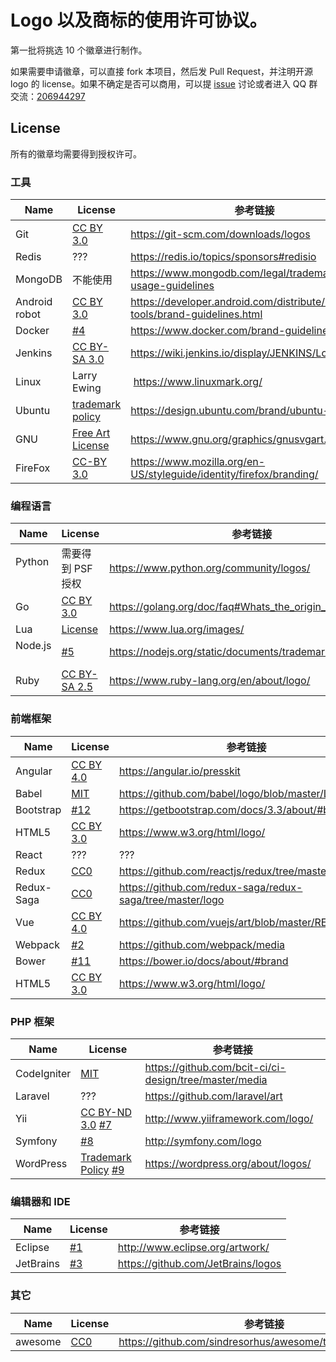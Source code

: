 # Logo 以及商标的使用许可协议。

第一批将挑选 10 个徽章进行制作。

如果需要申请徽章，可以直接 fork 本项目，然后发 Pull Request，并注明开源 logo 的 license。如果不确定是否可以商用，可以提 [issue](https://github.com/justjavac/logo-trademark-licenses/issues/new) 讨论或者进入 QQ 群交流：[206944297](https://jq.qq.com/?_wv=1027&k=5X3l1CD)

## License

所有的徽章均需要得到授权许可。

### 工具

| Name     | License       | 参考链接  |
| -------- | ------------- | -------- |
| Git      | [CC BY 3.0](https://creativecommons.org/licenses/by/3.0/) | https://git-scm.com/downloads/logos | 
| Redis    | ??? | https://redis.io/topics/sponsors#redisio |
| MongoDB  | 不能使用 | https://www.mongodb.com/legal/trademark-usage-guidelines |
| Android robot | [CC BY 3.0](https://creativecommons.org/licenses/by/3.0/) | https://developer.android.com/distribute/marketing-tools/brand-guidelines.html |
| Docker   | [#4](https://github.com/justjavac/badge-store/issues/4) | https://www.docker.com/brand-guidelines |
| Jenkins  | [CC BY-SA 3.0](https://creativecommons.org/licenses/by-sa/3.0/) | https://wiki.jenkins.io/display/JENKINS/Logo |
| Linux    | Larry Ewing | https://www.linuxmark.org/ |
| Ubuntu   | [trademark policy](https://www.ubuntu.com/legal/terms-and-policies/intellectual-property-policy) | https://design.ubuntu.com/brand/ubuntu-logo/ |
| GNU      | [Free Art License](https://directory.fsf.org/wiki/License:Free-Art-L-v1.3) | https://www.gnu.org/graphics/gnusvgart.html |
| FireFox  | [CC-BY 3.0](https://www.mozilla.org/en-US/styleguide/identity/firefox/branding/) | https://www.mozilla.org/en-US/styleguide/identity/firefox/branding/ |

### 编程语言

| Name     | License       | 参考链接  |
| -------- | ------------- | -------- |
| Python   | 需要得到 PSF 授权 | https://www.python.org/community/logos/ |
| Go       | [CC BY 3.0](https://creativecommons.org/licenses/by/3.0/) | https://golang.org/doc/faq#Whats_the_origin_of_the_mascot |
| Lua      | [License](https://www.lua.org/images/) | https://www.lua.org/images/ |
| Node.js  | [#5](https://github.com/justjavac/badge-store/issues/5) | https://nodejs.org/static/documents/trademark-policy.pdf |
| Ruby     | [CC BY-SA 2.5](https://creativecommons.org/licenses/by-sa/2.5/) | https://www.ruby-lang.org/en/about/logo/ |

### 前端框架

| Name     | License       | 参考链接  |
| -------- | ------------- | -------- |
| Angular  | [CC BY 4.0](https://creativecommons.org/licenses/by/4.0/) | https://angular.io/presskit |
| Babel    | [MIT](https://github.com/babel/logo/blob/master/LICENSE)  | https://github.com/babel/logo/blob/master/LICENSE |
| Bootstrap| [#12](https://github.com/justjavac/logo-trademark-licenses/issues/12)  | https://getbootstrap.com/docs/3.3/about/#brand |
| HTML5    | [CC BY 3.0](https://creativecommons.org/licenses/by/3.0/) | https://www.w3.org/html/logo/  |
| React    | ??? | ??? |
| Redux    | [CC0](https://github.com/reactjs/redux/blob/master/LICENSE-logo.md) | https://github.com/reactjs/redux/tree/master/logo |
| Redux-Saga    | [CC0](https://github.com/redux-saga/redux-saga/blob/master/LICENSE-logo.md) | https://github.com/redux-saga/redux-saga/tree/master/logo |
| Vue      | [CC BY 4.0](https://creativecommons.org/licenses/by/4.0/) | https://github.com/vuejs/art/blob/master/README.md |
| Webpack  | [#2](https://github.com/justjavac/badge-store/issues/2) | https://github.com/webpack/media |
| Bower    | [#11](https://github.com/justjavac/badge-store/issues/11) | https://bower.io/docs/about/#brand |
| HTML5    | [CC BY 3.0](https://creativecommons.org/licenses/by/3.0/) | https://www.w3.org/html/logo/ |

### PHP 框架

| Name     | License       | 参考链接  |
| -------- | ------------- | -------- |
| CodeIgniter | [MIT](https://codeigniter.com/userguide3/license.html) | https://github.com/bcit-ci/ci-design/tree/master/media |
| Laravel     | ??? | https://github.com/laravel/art |
| Yii         | [CC BY-ND 3.0](http://creativecommons.org/licenses/by-nd/3.0/) [#7](https://github.com/justjavac/badge-store/issues/7) | http://www.yiiframework.com/logo/ |
| Symfony     | [#8](https://github.com/justjavac/badge-store/issues/8) | http://symfony.com/logo |
| WordPress   | [Trademark Policy](http://wordpressfoundation.org/trademark-policy/) [#9](https://github.com/justjavac/badge-store/issues/9)  | https://wordpress.org/about/logos/ |

### 编辑器和 IDE

| Name     | License       | 参考链接  |
| -------- | ------------- | -------- |
| Eclipse  | [#1](https://github.com/justjavac/badge-store/issues/1) | http://www.eclipse.org/artwork/ |
| JetBrains| [#3](https://github.com/justjavac/badge-store/issues/3) | https://github.com/JetBrains/logos |

### 其它

| Name     | License       | 参考链接  |
| -------- | ------------- | -------- |
| awesome  | [CC0](https://creativecommons.org/publicdomain/zero/1.0/) | https://github.com/sindresorhus/awesome/tree/master/media |
